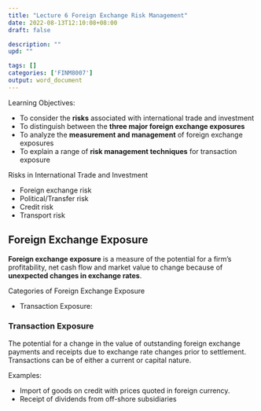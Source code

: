 ```yaml
---
title: "Lecture 6 Foreign Exchange Risk Management"
date: 2022-08-13T12:10:08+08:00
draft: false

description: ""
upd: ""

tags: []
categories: ['FINM8007']
output: word_document
---
```


Learning Objectives:

- To consider the **risks** associated with international trade and investment
- To distinguish between the **three major foreign exchange exposures**
- To analyze the **measurement and management** of foreign exchange exposures
- To explain a range of **risk management techniques** for transaction exposure

<!--more-->

Risks in International Trade and Investment

- Foreign exchange risk
- Political/Transfer risk
- Credit risk
- Transport risk

## Foreign Exchange Exposure

**Foreign exchange exposure** is a measure of the potential for a firm’s profitability, net cash flow and market value to change because of **unexpected changes in exchange rates**.

Categories of Foreign Exchange Exposure

- Transaction Exposure:

### Transaction Exposure

The potential for a change in the value of outstanding foreign exchange payments and receipts due to exchange rate changes prior to settlement. Transactions can be of either a
current or capital nature.

Examples:

- Import of goods on credit with prices quoted in foreign currency.
- Receipt of dividends from off-shore subsidiaries